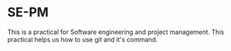 # SE-PM
This is a practical for Software engineering and project management.
This practical helps us how to use git and it's command.
